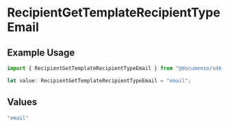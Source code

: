# RecipientGetTemplateRecipientTypeEmail

## Example Usage

```typescript
import { RecipientGetTemplateRecipientTypeEmail } from "@documenso/sdk-typescript/models/operations";

let value: RecipientGetTemplateRecipientTypeEmail = "email";
```

## Values

```typescript
"email"
```